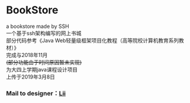 # BookStore
a bookstore made by SSH<br>
一个基于ssh架构编写的网上书城<br>
部分代码参考《Java Web轻量级框架项目化教程（高等院校计算机教育系列教材）》<br>
完成与2018年11月<br>
~~(部分功能由于时间原因暂未实现)~~<br>
为大四上学期java课程设计项目<br>
上传于2019年3月8日<br>
**<h3>Mail to designer：<a href="mailto:847233149@qq.com">Lii</a></h3>**
